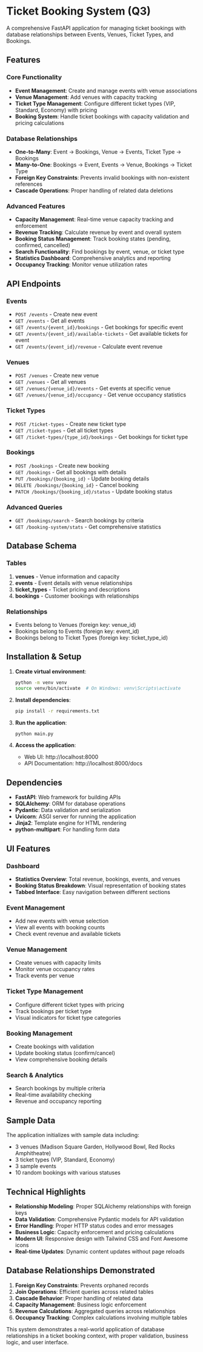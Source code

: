 # Ticket Booking System (Q3)

A comprehensive FastAPI application for managing ticket bookings with database relationships between Events, Venues, Ticket Types, and Bookings.

## Features

### Core Functionality
- **Event Management**: Create and manage events with venue associations
- **Venue Management**: Add venues with capacity tracking
- **Ticket Type Management**: Configure different ticket types (VIP, Standard, Economy) with pricing
- **Booking System**: Handle ticket bookings with capacity validation and pricing calculations

### Database Relationships
- **One-to-Many**: Event → Bookings, Venue → Events, Ticket Type → Bookings
- **Many-to-One**: Bookings → Event, Events → Venue, Bookings → Ticket Type
- **Foreign Key Constraints**: Prevents invalid bookings with non-existent references
- **Cascade Operations**: Proper handling of related data deletions

### Advanced Features
- **Capacity Management**: Real-time venue capacity tracking and enforcement
- **Revenue Tracking**: Calculate revenue by event and overall system
- **Booking Status Management**: Track booking states (pending, confirmed, cancelled)
- **Search Functionality**: Find bookings by event, venue, or ticket type
- **Statistics Dashboard**: Comprehensive analytics and reporting
- **Occupancy Tracking**: Monitor venue utilization rates

## API Endpoints

### Events
- `POST /events` - Create new event
- `GET /events` - Get all events
- `GET /events/{event_id}/bookings` - Get bookings for specific event
- `GET /events/{event_id}/available-tickets` - Get available tickets for event
- `GET /events/{event_id}/revenue` - Calculate event revenue

### Venues
- `POST /venues` - Create new venue
- `GET /venues` - Get all venues
- `GET /venues/{venue_id}/events` - Get events at specific venue
- `GET /venues/{venue_id}/occupancy` - Get venue occupancy statistics

### Ticket Types
- `POST /ticket-types` - Create new ticket type
- `GET /ticket-types` - Get all ticket types
- `GET /ticket-types/{type_id}/bookings` - Get bookings for ticket type

### Bookings
- `POST /bookings` - Create new booking
- `GET /bookings` - Get all bookings with details
- `PUT /bookings/{booking_id}` - Update booking details
- `DELETE /bookings/{booking_id}` - Cancel booking
- `PATCH /bookings/{booking_id}/status` - Update booking status

### Advanced Queries
- `GET /bookings/search` - Search bookings by criteria
- `GET /booking-system/stats` - Get comprehensive statistics

## Database Schema

### Tables
1. **venues** - Venue information and capacity
2. **events** - Event details with venue relationships
3. **ticket_types** - Ticket pricing and descriptions
4. **bookings** - Customer bookings with relationships

### Relationships
- Events belong to Venues (foreign key: venue_id)
- Bookings belong to Events (foreign key: event_id)
- Bookings belong to Ticket Types (foreign key: ticket_type_id)

## Installation & Setup

1. **Create virtual environment**:
   ```bash
   python -m venv venv
   source venv/bin/activate  # On Windows: venv\Scripts\activate
   ```

2. **Install dependencies**:
   ```bash
   pip install -r requirements.txt
   ```

3. **Run the application**:
   ```bash
   python main.py
   ```

4. **Access the application**:
   - Web UI: http://localhost:8000
   - API Documentation: http://localhost:8000/docs

## Dependencies

- **FastAPI**: Web framework for building APIs
- **SQLAlchemy**: ORM for database operations
- **Pydantic**: Data validation and serialization
- **Uvicorn**: ASGI server for running the application
- **Jinja2**: Template engine for HTML rendering
- **python-multipart**: For handling form data

## UI Features

### Dashboard
- **Statistics Overview**: Total revenue, bookings, events, and venues
- **Booking Status Breakdown**: Visual representation of booking states
- **Tabbed Interface**: Easy navigation between different sections

### Event Management
- Add new events with venue selection
- View all events with booking counts
- Check event revenue and available tickets

### Venue Management
- Create venues with capacity limits
- Monitor venue occupancy rates
- Track events per venue

### Ticket Type Management
- Configure different ticket types with pricing
- Track bookings per ticket type
- Visual indicators for ticket type categories

### Booking Management
- Create bookings with validation
- Update booking status (confirm/cancel)
- View comprehensive booking details

### Search & Analytics
- Search bookings by multiple criteria
- Real-time availability checking
- Revenue and occupancy reporting

## Sample Data

The application initializes with sample data including:
- 3 venues (Madison Square Garden, Hollywood Bowl, Red Rocks Amphitheatre)
- 3 ticket types (VIP, Standard, Economy)
- 3 sample events
- 10 random bookings with various statuses

## Technical Highlights

- **Relationship Modeling**: Proper SQLAlchemy relationships with foreign keys
- **Data Validation**: Comprehensive Pydantic models for API validation
- **Error Handling**: Proper HTTP status codes and error messages
- **Business Logic**: Capacity enforcement and pricing calculations
- **Modern UI**: Responsive design with Tailwind CSS and Font Awesome icons
- **Real-time Updates**: Dynamic content updates without page reloads

## Database Relationships Demonstrated

1. **Foreign Key Constraints**: Prevents orphaned records
2. **Join Operations**: Efficient queries across related tables
3. **Cascade Behavior**: Proper handling of related data
4. **Capacity Management**: Business logic enforcement
5. **Revenue Calculations**: Aggregated queries across relationships
6. **Occupancy Tracking**: Complex calculations involving multiple tables

This system demonstrates a real-world application of database relationships in a ticket booking context, with proper validation, business logic, and user interface. 
